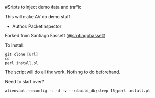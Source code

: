 #Sripts to inject demo data and traffic

This will make AV do demo stuff
- Author: PacketInspector


Forked from Santiago Bassett ([@santiagobassett](https://twitter.com/santiagobassett))

To install:

```
git clone [url]
cd 
perl install.pl
```

The script will do all the work. Nothing to do beforehand.

Need to start over?

```
alienvault-reconfig -c -d -v --rebuild_db;sleep 15;perl install.pl
```
